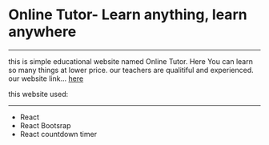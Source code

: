 # Online Tutor- Learn anything, learn anywhere

---

this is simple educational website named Online Tutor. Here You can learn so many things at lower price. our teachers are qualitiful and experienced.
our website link... [here]("https://online-tutor.netlify.app/")

this website used:

---

- React
- React Bootsrap
- React countdown timer
